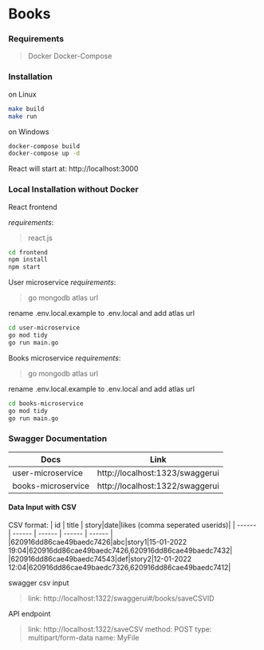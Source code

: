 # Books

### Requirements
> Docker
> Docker-Compose

### Installation
on Linux
```sh
make build
make run
```
on Windows
```sh
docker-compose build
docker-compose up -d
```
React will start at: http://localhost:3000

### Local Installation without Docker
React frontend

_requirements_:
> react.js

```sh
cd frontend
npm install
npm start
```
User microservice
_requirements_:
>go
>mongodb atlas url

rename .env.local.example to .env.local and add atlas url
```sh
cd user-microservice
go mod tidy
go run main.go
```

Books microservice
_requirements_:
>go
>mongodb atlas url

rename .env.local.example to .env.local and add atlas url
```sh
cd books-microservice
go mod tidy
go run main.go
```
### Swagger Documentation

| Docs | Link |
| ------ | ------ |
| user-microservice | http://localhost:1323/swaggerui |
| books-microservice | http://localhost:1322/swaggerui |

#### Data Input with CSV
CSV format:
| id | title | story|date|likes (comma seperated userids)|
| ------ | ------ | ------ | ------ | ------ |
|620916dd86cae49baedc7426|abc|story1|15-01-2022 19:04|620916dd86cae49baedc7426,620916dd86cae49baedc7432|
|620916dd86cae49baedc74543|def|story2|12-01-2022 12:04|620916dd86cae49baedc7326,620916dd86cae49baedc7412|

swagger csv input
>link: http://localhost:1322/swaggerui#/books/saveCSVID

API endpoint
>link: http://localhost:1322/saveCSV
>method: POST
>type: multipart/form-data
>name: MyFile
